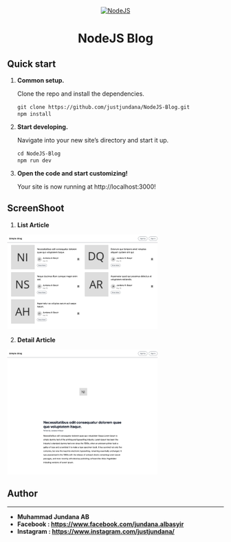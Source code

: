 <p align="center">
  <a href="https://nodejs.org/en/docs/">
    <img alt="NodeJS" src="https://nodejs.org/static/images/logo.svg" width="60" />
  </a>
</p>
<h1 align="center">
  NodeJS Blog
</h1>

## Quick start

1.  **Common setup.**

    Clone the repo and install the dependencies.

    ```shell
    git clone https://github.com/justjundana/NodeJS-Blog.git
    npm install
    ```

2.  **Start developing.**

    Navigate into your new site’s directory and start it up.

    ```shell
    cd NodeJS-Blog
    npm run dev
    ```

3.  **Open the code and start customizing!**

    Your site is now running at http://localhost:3000!

## ScreenShoot

1. **List Article**

<img
  src="https://raw.githubusercontent.com/justjundana/NodeJS-Blog/main/screenshoot/page01_list_article.jpeg"
  alt="List Article" 
  width="350" />
  
2. **Detail Article**

<img
  src="https://raw.githubusercontent.com/justjundana/NodeJS-Blog/main/screenshoot/page02_detail_article.jpeg"
  alt="Detail Article" 
  width="350" />

## Author
--------------------------------------------------------------------------------------------
* **Muhammad Jundana AB**
* **Facebook : https://www.facebook.com/jundana.albasyir**
* **Instagram : https://www.instagram.com/justjundana/**